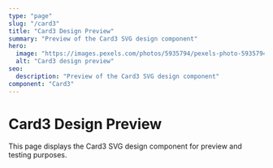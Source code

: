```yaml
---
type: "page"
slug: "/card3"
title: "Card3 Design Preview"
summary: "Preview of the Card3 SVG design component"
hero:
  image: "https://images.pexels.com/photos/5935794/pexels-photo-5935794.jpeg"
  alt: "Card3 design preview"
seo:
  description: "Preview of the Card3 SVG design component"
component: "Card3"
---
```


# Card3 Design Preview

This page displays the Card3 SVG design component for preview and testing purposes.
